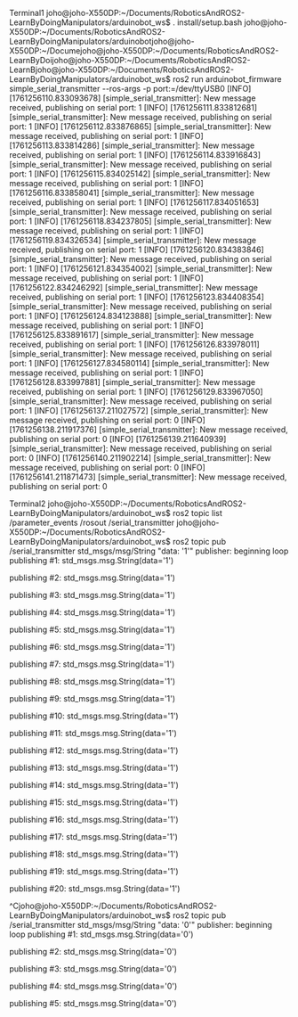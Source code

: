 Terminal1
joho@joho-X550DP:~/Documents/RoboticsAndROS2-LearnByDoingManipulators/arduinobot_ws$ . install/setup.bash
joho@joho-X550DP:~/Documents/RoboticsAndROS2-LearnByDoingManipulators/arduinobotjoho@joho-X550DP:~/Documejoho@joho-X550DP:~/Documents/RoboticsAndROS2-LearnByDoijoho@joho-X550DP:~/Documents/RoboticsAndROS2-LearnBjoho@joho-X550DP:~/Documents/RoboticsAndROS2-LearnByDoingManipulators/arduinobot_ws$ ros2 run arduinobot_firmware simple_serial_transmitter --ros-args -p port:=/dev/ttyUSB0
[INFO] [1761256110.833093678] [simple_serial_transmitter]: New message received, publishing on serial port: 1
[INFO] [1761256111.833812681] [simple_serial_transmitter]: New message received, publishing on serial port: 1
[INFO] [1761256112.833876865] [simple_serial_transmitter]: New message received, publishing on serial port: 1
[INFO] [1761256113.833814286] [simple_serial_transmitter]: New message received, publishing on serial port: 1
[INFO] [1761256114.833916843] [simple_serial_transmitter]: New message received, publishing on serial port: 1
[INFO] [1761256115.834025142] [simple_serial_transmitter]: New message received, publishing on serial port: 1
[INFO] [1761256116.833858041] [simple_serial_transmitter]: New message received, publishing on serial port: 1
[INFO] [1761256117.834051653] [simple_serial_transmitter]: New message received, publishing on serial port: 1
[INFO] [1761256118.834237805] [simple_serial_transmitter]: New message received, publishing on serial port: 1
[INFO] [1761256119.834326534] [simple_serial_transmitter]: New message received, publishing on serial port: 1
[INFO] [1761256120.834383846] [simple_serial_transmitter]: New message received, publishing on serial port: 1
[INFO] [1761256121.834354002] [simple_serial_transmitter]: New message received, publishing on serial port: 1
[INFO] [1761256122.834246292] [simple_serial_transmitter]: New message received, publishing on serial port: 1
[INFO] [1761256123.834408354] [simple_serial_transmitter]: New message received, publishing on serial port: 1
[INFO] [1761256124.834123888] [simple_serial_transmitter]: New message received, publishing on serial port: 1
[INFO] [1761256125.833891617] [simple_serial_transmitter]: New message received, publishing on serial port: 1
[INFO] [1761256126.833978011] [simple_serial_transmitter]: New message received, publishing on serial port: 1
[INFO] [1761256127.834580114] [simple_serial_transmitter]: New message received, publishing on serial port: 1
[INFO] [1761256128.833997881] [simple_serial_transmitter]: New message received, publishing on serial port: 1
[INFO] [1761256129.833967050] [simple_serial_transmitter]: New message received, publishing on serial port: 1
[INFO] [1761256137.211027572] [simple_serial_transmitter]: New message received, publishing on serial port: 0
[INFO] [1761256138.211917376] [simple_serial_transmitter]: New message received, publishing on serial port: 0
[INFO] [1761256139.211640939] [simple_serial_transmitter]: New message received, publishing on serial port: 0
[INFO] [1761256140.211902214] [simple_serial_transmitter]: New message received, publishing on serial port: 0
[INFO] [1761256141.211871473] [simple_serial_transmitter]: New message received, publishing on serial port: 0


Terminal2
joho@joho-X550DP:~/Documents/RoboticsAndROS2-LearnByDoingManipulators/arduinobot_ws$ ros2 topic list
/parameter_events
/rosout
/serial_transmitter
joho@joho-X550DP:~/Documents/RoboticsAndROS2-LearnByDoingManipulators/arduinobot_ws$ ros2 topic pub /serial_transmitter std_msgs/msg/String "data: '1'"
publisher: beginning loop
publishing #1: std_msgs.msg.String(data='1')

publishing #2: std_msgs.msg.String(data='1')

publishing #3: std_msgs.msg.String(data='1')

publishing #4: std_msgs.msg.String(data='1')

publishing #5: std_msgs.msg.String(data='1')

publishing #6: std_msgs.msg.String(data='1')

publishing #7: std_msgs.msg.String(data='1')

publishing #8: std_msgs.msg.String(data='1')

publishing #9: std_msgs.msg.String(data='1')

publishing #10: std_msgs.msg.String(data='1')

publishing #11: std_msgs.msg.String(data='1')

publishing #12: std_msgs.msg.String(data='1')

publishing #13: std_msgs.msg.String(data='1')

publishing #14: std_msgs.msg.String(data='1')

publishing #15: std_msgs.msg.String(data='1')

publishing #16: std_msgs.msg.String(data='1')

publishing #17: std_msgs.msg.String(data='1')

publishing #18: std_msgs.msg.String(data='1')

publishing #19: std_msgs.msg.String(data='1')

publishing #20: std_msgs.msg.String(data='1')

^Cjoho@joho-X550DP:~/Documents/RoboticsAndROS2-LearnByDoingManipulators/arduinobot_ws$ ros2 topic pub /serial_transmitter std_msgs/msg/String "data: '0'"
publisher: beginning loop
publishing #1: std_msgs.msg.String(data='0')

publishing #2: std_msgs.msg.String(data='0')

publishing #3: std_msgs.msg.String(data='0')

publishing #4: std_msgs.msg.String(data='0')

publishing #5: std_msgs.msg.String(data='0')


